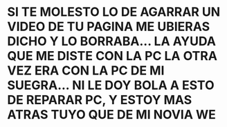 <!DOCTYPE html>
<html lang="es">
<head>
    <meta charset="UTF-8">
    <meta name="viewport" content="width=device-width, initial-scale=1.0">
    <title>PERDON GUSTYYYY</title>
</head>
<h1>SI TE MOLESTO  LO DE AGARRAR UN VIDEO DE TU PAGINA ME UBIERAS DICHO Y LO BORRABA... LA AYUDA QUE ME DISTE CON LA PC LA OTRA VEZ ERA 
    CON LA PC DE MI SUEGRA... NI LE DOY BOLA A ESTO DE REPARAR PC, Y ESTOY MAS ATRAS TUYO QUE DE MI NOVIA WE 
</h1>
<body>
    
</body>
</html>
